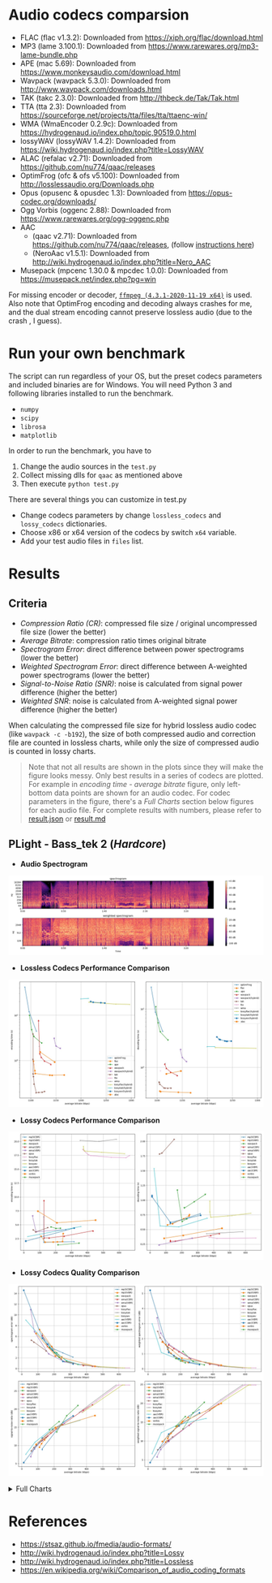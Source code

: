 # Audio codecs comparsion

- FLAC (flac v1.3.2): Downloaded from https://xiph.org/flac/download.html
- MP3 (lame 3.100.1): Downloaded from https://www.rarewares.org/mp3-lame-bundle.php
- APE (mac 5.69): Downloaded from https://www.monkeysaudio.com/download.html
- Wavpack (wavpack 5.3.0): Downloaded from http://www.wavpack.com/downloads.html
- TAK (takc 2.3.0): Downloaded from http://thbeck.de/Tak/Tak.html
- TTA (tta 2.3): Downloaded from https://sourceforge.net/projects/tta/files/tta/ttaenc-win/
- WMA (WmaEncoder 0.2.9c): Downloaded from https://hydrogenaud.io/index.php/topic,90519.0.html
- lossyWAV (lossyWAV 1.4.2): Downloaded from https://wiki.hydrogenaud.io/index.php?title=LossyWAV
- ALAC (refalac v2.71): Downloaded from https://github.com/nu774/qaac/releases
- OptimFrog (ofc & ofs v5.100): Downloaded from http://losslessaudio.org/Downloads.php
- Opus (opusenc & opusdec 1.3): Downloaded from https://opus-codec.org/downloads/
- Ogg Vorbis (oggenc 2.88): Downloaded from https://www.rarewares.org/ogg-oggenc.php
- AAC
  - (qaac v2.71): Downloaded from https://github.com/nu774/qaac/releases, (follow [instructions here](https://hydrogenaud.io/index.php?topic=117089.0))
  - (NeroAac v1.5.1): Downloaded from http://wiki.hydrogenaud.io/index.php?title=Nero_AAC
- Musepack (mpcenc 1.30.0 & mpcdec 1.0.0): Downloaded from https://musepack.net/index.php?pg=win

For missing encoder or decoder, [`ffmpeg (4.3.1-2020-11-19 x64)`](https://www.gyan.dev/ffmpeg/builds/) is used. Also note that OptimFrog encoding and decoding always crashes for me, and the dual stream encoding cannot preserve lossless audio (due to the crash , I guess).

# Run your own benchmark
The script can run regardless of your OS, but the preset codecs parameters and included binaries are for Windows. You will need Python 3 and following libraries installed to run the benchmark.
- `numpy`
- `scipy`
- `librosa`
- `matplotlib`

In order to run the benchmark, you have to
1. Change the audio sources in the `test.py`
2. Collect missing dlls for `qaac` as mentioned above
3. Then execute `python test.py`

There are several things you can customize in test.py
- Change codecs parameters by change `lossless_codecs` and `lossy_codecs` dictionaries.
- Choose x86 or x64 version of the codecs by switch `x64` variable.
- Add your test audio files in `files` list.

# Results

## Criteria
- *Compression Ratio (CR)*: compressed file size / original uncompressed file size (lower the better)
- *Average Bitrate*: compression ratio times original bitrate
- *Spectrogram Error*: direct difference between power spectrograms (lower the better)
- *Weighted Spectrogram Error*: direct difference between A-weighted power spectrograms (lower the better)
- *Signal-to-Noise Ratio (SNR)*: noise is calculated from signal power difference (higher the better)
- *Weighted SNR*: noise is calculated from A-weighted signal power difference (higher the better)

When calculating the compressed file size for hybrid lossless audio codec (like `wavpack -c -b192`), the size of both compressed audio and correction file are counted in lossless charts, while only the size of compressed audio is counted in lossy charts.

> Note that not all results are shown in the plots since they will make the figure looks messy. Only best results in a series of codecs are plotted. For example in *encoding time - average bitrate* figure, only left-bottom data points are shown for an audio codec. For codec parameters in the figure, there's a *Full Charts* section below figures for each audio file. For complete results with numbers, please refer to [result.json](./result.json) or [result.md](./result.md)

## PLight - Bass_tek 2 (*Hardcore*)

- **Audio Spectrogram**

![Spectrogram](figs/PLight_-_Bass_tek_2.wav.jpg)

- **Lossless Codecs Performance Comparison**

![Lossless codecs comparison](figs/PLight_-_Bass_tek_2.wav.lossless.jpg)

- **Lossy Codecs Performance Comparison**

![Lossy codecs comparison](figs/PLight_-_Bass_tek_2.wav.lossy.jpg)

- **Lossy Codecs Quality Comparison**

![Lossy codecs comparison](figs/PLight_-_Bass_tek_2.wav.lossy_err.jpg)

<details>
<summary> Full Charts </summary>

- **Lossless Codecs Performance Comparison**

![Lossless codecs comparison](figs/PLight_-_Bass_tek_2.full.wav.lossless.jpg)

- **Lossy Codecs Performance Comparison**

![Lossy codecs comparison](figs/PLight_-_Bass_tek_2.full.wav.lossy.jpg)

- **Lossy Codecs Quality Comparison**

![Lossy codecs comparison](figs/PLight_-_Bass_tek_2.full.wav.lossy_err.jpg)

</details>


# References

- https://stsaz.github.io/fmedia/audio-formats/
- http://wiki.hydrogenaud.io/index.php?title=Lossy
- http://wiki.hydrogenaud.io/index.php?title=Lossless
- https://en.wikipedia.org/wiki/Comparison_of_audio_coding_formats
